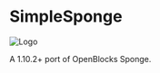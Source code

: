 # SimpleSponge
![Logo](https://i.gyazo.com/c21d28bc15d3fa76bc753f0a93942b71.png)

A 1.10.2+ port of OpenBlocks Sponge.
